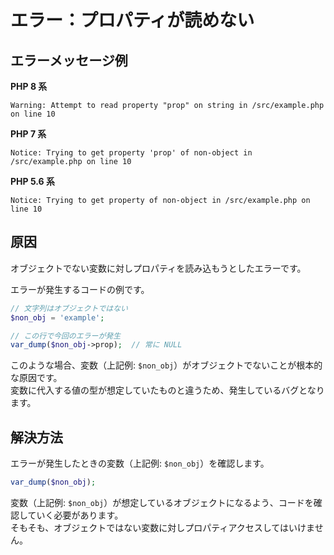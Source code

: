 # エラー：プロパティが読めない

## エラーメッセージ例

**PHP 8 系**

```log
Warning: Attempt to read property "prop" on string in /src/example.php on line 10
```

**PHP 7 系**

```log
Notice: Trying to get property 'prop' of non-object in /src/example.php on line 10
```

**PHP 5.6 系**

```log
Notice: Trying to get property of non-object in /src/example.php on line 10
```

## 原因

オブジェクトでない変数に対しプロパティを読み込もうとしたエラーです。

エラーが発生するコードの例です。

```php
// 文字列はオブジェクトではない
$non_obj = 'example';

// この行で今回のエラーが発生
var_dump($non_obj->prop);  // 常に NULL
```

このような場合、変数（上記例: `$non_obj`）がオブジェクトでないことが根本的な原因です。  
変数に代入する値の型が想定していたものと違うため、発生しているバグとなります。

## 解決方法

エラーが発生したときの変数（上記例: `$non_obj`）を確認します。

```php
var_dump($non_obj);
```

変数（上記例: `$non_obj`）が想定しているオブジェクトになるよう、コードを確認していく必要があります。  
そもそも、オブジェクトではない変数に対しプロパティアクセスしてはいけません。
